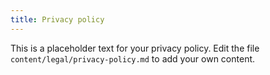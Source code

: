 ```yaml
---
title: Privacy policy
---
```


This is a placeholder text for your privacy policy. Edit the file `content/legal/privacy-policy.md` to add your own content.

